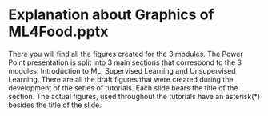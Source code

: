 # Explanation about Graphics of ML4Food.pptx

There you will find all the figures created for the 3 modules. The Power Point presentation
is split into 3 main sections that correspond to the 3 modules: Introduction to ML, Supervised Learning and Unsupervised Learning. There are all the draft figures that were created during the development of the series of tutorials. Each slide bears the title of the section. The actual figures, used throughout the tutorials have an asterisk(*) besides the title of the slide.